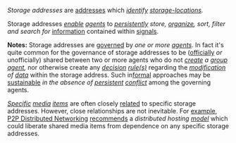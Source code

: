 *Storage addresses* are [addresses](https://github.com/gcassel/Modular-Organization-Terminology/blob/master/terms/address.md) which *[identify](https://github.com/gcassel/Modular-Organization-Terminology/blob/master/terms/identify.md) [storage-](https://github.com/gcassel/Modular-Organization-Terminology/blob/master/terms/store.md)[locations](https://github.com/gcassel/Modular-Organization-Terminology/blob/master/terms/location.md).*
		
Storage addresses *[enable](https://github.com/gcassel/Modular-Organization-Terminology/blob/master/terms/enable.md) [agents](https://github.com/gcassel/Modular-Organization-Terminology/blob/master/terms/agent.md)* to *[persistently](https://github.com/gcassel/Modular-Organization-Terminology/blob/master/terms/persist.md) store, [organize](https://github.com/gcassel/Modular-Organization-Terminology/blob/master/terms/organization.md), sort, filter and search for* [information](https://github.com/gcassel/Modular-Organization-Terminology/blob/master/terms/information.md) contained within [signals](https://github.com/gcassel/Modular-Organization-Terminology/blob/master/terms/signal.md).  
		
**Notes:** Storage addresses are [governed](https://github.com/gcassel/Modular-Organization-Terminology/blob/master/terms/govern.md) by *one or more [agents](https://github.com/gcassel/Modular-Organization-Terminology/blob/master/terms/agent.md)*.   In fact it's quite common for the governance of storage addresses to be ([officially](https://github.com/gcassel/Modular-Organization-Terminology/blob/master/terms/official.md) *or* unofficially) shared between two or more agents who do not *[create](https://github.com/gcassel/Modular-Organization-Terminology/blob/master/terms/creation.md) a [group agent](https://github.com/gcassel/Modular-Organization-Terminology/blob/master/compound-terms/group-agent.md),* nor otherwise create any *[decision](https://github.com/gcassel/Modular-Organization-Terminology/blob/master/terms/decision.md) [rule(s)](https://github.com/gcassel/Modular-Organization-Terminology/blob/master/terms/rule.md)* regarding the *[modification](https://github.com/gcassel/Modular-Organization-Terminology/blob/master/terms/modify.md) of [data](https://github.com/gcassel/Modular-Organization-Terminology/blob/master/terms/data.md)* within the storage address.   Such in[formal](https://github.com/gcassel/Modular-Organization-Terminology/blob/master/terms/form.md) approaches may be [sustainable](https://github.com/gcassel/Modular-Organization-Terminology/blob/master/terms/sustain.md) *in the absence of [persistent](https://github.com/gcassel/Modular-Organization-Terminology/blob/master/terms/persist.md) [conflict](https://github.com/gcassel/Modular-Organization-Terminology/blob/master/terms/conflict.md)* among the governing agents.
		
*[Specific](https://github.com/gcassel/Modular-Organization-Terminology/blob/master/terms/specific.md) [media](https://github.com/gcassel/Modular-Organization-Terminology/blob/master/terms/media.md) [items](https://github.com/gcassel/Modular-Organization-Terminology/blob/master/terms/item.md)* are often closely [related](https://github.com/gcassel/Modular-Organization-Terminology/blob/master/terms/relationship.md) to specific storage addresses.  However, close relationships are not inevitable.  For [example](https://github.com/gcassel/Modular-Organization-Terminology/blob/master/terms/example.md), [P2P Distributed Networking](https://docs.google.com/document/d/1O7tJQVMHETSoWRpYC9eYsqi58ELL0Euv6L6d21LC6m0/edit?usp=sharing) [recommends](https://github.com/gcassel/Modular-Organization-Terminology/blob/master/terms/recommendation.md) a *distributed hosting [model](https://github.com/gcassel/Modular-Organization-Terminology/blob/master/terms/model.md)* which could liberate shared media items from dependence on any specific storage addresses.
